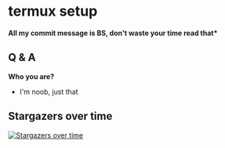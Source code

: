 # termux setup

**All my commit message is BS, don't waste your time read that\***

## Q & A

**Who you are?**

- I'm noob, just that

## Stargazers over time

[![Stargazers over time](https://starchart.cc/thuanpham2311/termuxSetup.svg)](https://starchart.cc/thuanpham2311/termuxSetup)
